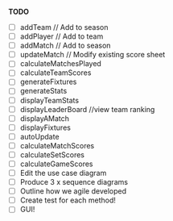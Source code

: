 **TODO**

- [ ] addTeam // Add to season
- [ ] addPlayer // Add to team
- [ ] addMatch // Add to season
- [ ] updateMatch // Modify existing score sheet
- [ ] calculateMatchesPlayed 
- [ ] calculateTeamScores
- [ ] generateFixtures
- [ ] generateStats
- [ ] displayTeamStats
- [ ] displayLeaderBoard //view team ranking
- [ ] displayAMatch
- [ ] displayFixtures
- [ ] autoUpdate
- [ ] calculateMatchScores
- [ ] calculateSetScores
- [ ] calculateGameScores
- [ ] Edit the use case diagram
- [ ] Produce 3 x sequence diagrams
- [ ] Outline how we agile developed
- [ ] Create test for each method!
- [ ] GUI!
